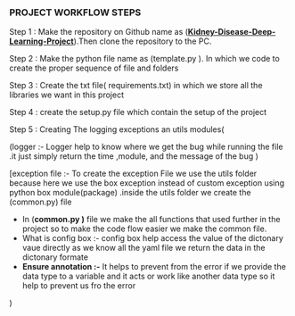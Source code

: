 ### PROJECT WORKFLOW STEPS

Step 1 : Make the repository on Github name as (**[Kidney-Disease-Deep-Learning-Project](https://github.com/14ayush/Kidney-Disease-Deep-Learning-Project)**).Then clone the repository to the PC.

Step 2 : Make the python file name as (template.py ). In which we code to create the proper sequence of file and folders

Step 3 : Create the txt file( requirements.txt) in which we store all the libraries we want in this project

Step 4 : create the setup.py file which contain the setup of the project

Step 5 : Creating The logging exceptions an utils modules(

(logger :-   Logger help to know where we get the bug while running the file .it just simply return the time ,module, and the message of the bug )

[exception file :- To create the exception File we use the utils folder because here we use the box exception instead of custom exception using python box module(package) .inside the utils folder we create the (common.py) file

* In (**common.py )** file we make the all functions that used further in the project so to make the code flow easier we make the common file.
* What is config box :- config box help access the value of the dictonary vaue directly as we know all the yaml file we return the data in the dictonary formate
* **Ensure annotation :-**  It helps to prevent from the error if we provide the data type to a variable and it acts or work like another data type so it help to prevent us fro the error 

)
